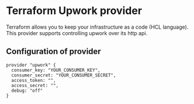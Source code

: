 # Terraform Upwork provider

Terraform allows you to keep your infrastructure as a code (HCL language).
This provider supports controlling upwork over its http api.

## Configuration of provider

```hcl
provider "upwork" {
  consumer_key: "YOUR_CONSUMER_KEY",
  consumer_secret: "YOUR_CONSUMER_SECRET",
  access_token: "",
  access_secret: "",
  debug: "off"
}
```